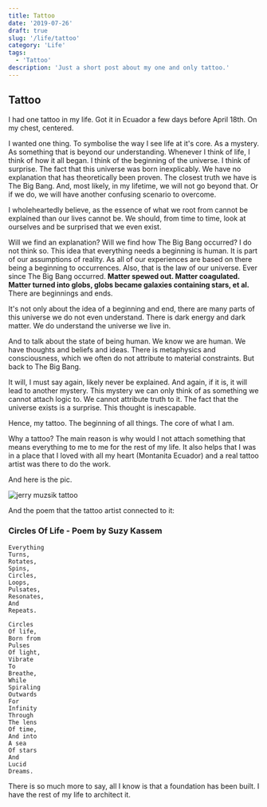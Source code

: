 ```yaml
---
title: Tattoo
date: '2019-07-26'
draft: true
slug: '/life/tattoo'
category: 'Life'
tags:
  - 'Tattoo'
description: 'Just a short post about my one and only tattoo.'
---
```


## Tattoo

I had one tattoo in my life. Got it in Ecuador a few days before April 18th. On my chest, centered.

I wanted one thing. To symbolise the way I see life at it's core. As a mystery. As something that is beyond our understanding. Whenever I think of life, I think of how it all began. I think of the beginning of the universe. I think of surprise. The fact that this universe was born inexplicably. We have no explanation that has theoretically been proven. The closest truth we have is The Big Bang. And, most likely, in my lifetime, we will not go beyond that. Or if we do, we will have another confusing scenario to overcome.

I wholeheartedly believe, as the essence of what we root from cannot be explained than our lives cannot be. We should, from time to time, look at ourselves and be surprised that we even exist.

Will we find an explanation? Will we find how The Big Bang occurred? I do not think so. This idea that everything needs a beginning is human. It is part of our assumptions of reality. As all of our experiences are based on there being a beginning to occurrences. Also, that is the law of our universe. Ever since The Big Bang occurred. **Matter spewed out. Matter coagulated. Matter turned into globs, globs became galaxies containing stars, et al.** There are beginnings and ends.

It's not only about the idea of a beginning and end, there are many parts of this universe we do not even understand. There is dark energy and dark matter. We do understand the universe we live in.

And to talk about the state of being human. We know we are human. We have thoughts and beliefs and ideas. There is metaphysics and consciousness, which we often do not attribute to material constraints. But back to The Big Bang.

It will, I must say again, likely never be explained. And again, if it is, it will lead to another mystery. This mystery we can only think of as something we cannot attach logic to. We cannot attribute truth to it. The fact that the universe exists is a surprise. This thought is inescapable.

Hence, my tattoo. The beginning of all things. The core of what I am.

Why a tattoo? The main reason is why would I not attach something that means everything to me to me for the rest of my life. It also helps that I was in a place that I loved with all my heart (Montanita Ecuador) and a real tattoo artist was there to do the work.

And here is the pic.

![jerry muzsik tattoo](https://scontent-iad3-1.cdninstagram.com/vp/1b5aca79680e02477268465fc4b44c08/5DE9D128/t51.2885-15/e35/s480x480/57331526_284414002500625_1982587474980369692_n.jpg?_nc_ht=scontent-iad3-1.cdninstagram.com)

And the poem that the tattoo artist connected to it:

### Circles Of Life - Poem by Suzy Kassem

```
Everything
Turns,
Rotates,
Spins,
Circles,
Loops,
Pulsates,
Resonates,
And
Repeats.

Circles
Of life,
Born from
Pulses
Of light,
Vibrate
To
Breathe,
While
Spiraling
Outwards
For
Infinity
Through
The lens
Of time,
And into
A sea
Of stars
And
Lucid
Dreams.
```

There is so much more to say, all I know is that a foundation has been built. I have the rest of my life to architect it.
